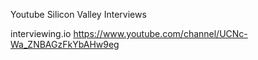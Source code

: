 Youtube Silicon Valley Interviews 

interviewing.io
https://www.youtube.com/channel/UCNc-Wa_ZNBAGzFkYbAHw9eg